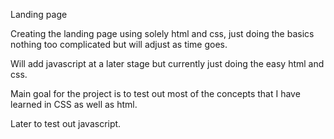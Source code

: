 Landing page

Creating the landing page using solely html and css, just doing the basics nothing too complicated but will adjust as time goes.

Will add javascript at a later stage but currently just doing the easy html and css.

Main goal for the project is to test out most of the concepts that I have learned in CSS as well as html. 

Later to test out javascript.